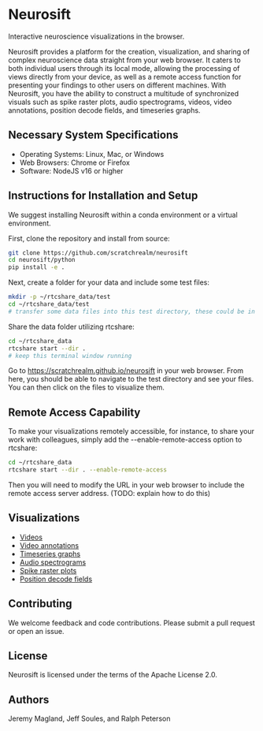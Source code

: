 # Neurosift

Interactive neuroscience visualizations in the browser.

Neurosift provides a platform for the creation, visualization, and sharing of complex neuroscience data straight from your web browser. It caters to both individual users through its local mode, allowing the processing of views directly from your device, as well as a remote access function for presenting your findings to other users on different machines. With Neurosift, you have the ability to construct a multitude of synchronized visuals such as spike raster plots, audio spectrograms, videos, video annotations, position decode fields, and timeseries graphs.

## Necessary System Specifications

* Operating Systems: Linux, Mac, or Windows
* Web Browsers: Chrome or Firefox
* Software: NodeJS v16 or higher

## Instructions for Installation and Setup

We suggest installing Neurosift within a conda environment or a virtual environment.

First, clone the repository and install from source:

```bash
git clone https://github.com/scratchrealm/neurosift
cd neurosift/python
pip install -e .
```

Next, create a folder for your data and include some test files:

```bash
mkdir -p ~/rtcshare_data/test
cd ~/rtcshare_data/test
# transfer some data files into this test directory, these could be in .mp4, .avi, or .py formats
```

Share the data folder utilizing rtcshare:

```bash
cd ~/rtcshare_data
rtcshare start --dir .
# keep this terminal window running
```

Go to https://scratchrealm.github.io/neurosift in your web browser. From here, you should be able to navigate to the test directory and see your files. You can then click on the files to visualize them.

## Remote Access Capability

To make your visualizations remotely accessible, for instance, to share your work with colleagues, simply add the --enable-remote-access option to rtcshare:

```bash
cd ~/rtcshare_data
rtcshare start --dir . --enable-remote-access
```

Then you will need to modify the URL in your web browser to include the remote access server address. (TODO: explain how to do this)

## Visualizations

* [Videos](./doc/videos.md)
* [Video annotations](./doc/video_annotations.md)
* [Timeseries graphs](./doc/timeseries_graphs.md)
* [Audio spectrograms](./doc/audio_spectrograms.md)
* [Spike raster plots](./doc/spike_raster_plots.md)
* [Position decode fields](./doc/position_decode_fields.md)

## Contributing

We welcome feedback and code contributions. Please submit a pull request or open an issue.

## License

Neurosift is licensed under the terms of the Apache License 2.0.

## Authors

Jeremy Magland, Jeff Soules, and Ralph Peterson